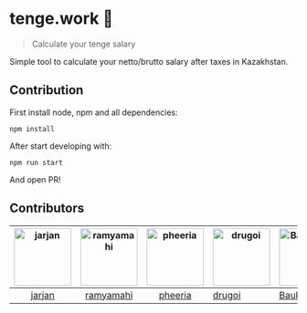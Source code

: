 # tenge.work 💼

> Calculate your tenge salary

Simple tool to calculate your netto/brutto salary after taxes in Kazakhstan.

## Contribution

First install node, npm and all dependencies:

```
npm install
```

After start developing with:

```
npm run start
```

And open PR!

## Contributors

| <img src="https://avatars2.githubusercontent.com/u/836813?s=100&v=4" width="100" alt="jarjan" /> | <img src="https://avatars3.githubusercontent.com/u/41541742?s=100&v=4" width="100" alt="ramyamahi" /> | <img src="https://avatars1.githubusercontent.com/u/15848876?s=100&v=4" width="100" alt="pheeria" /> | <img src="https://avatars0.githubusercontent.com/u/1858708?s=100&v=4" width="100" alt="drugoi" /> | <img src="https://avatars3.githubusercontent.com/u/11878817?s=100&v=4" width="100" alt="Baukaalm" /> |
| :----------------------------------------------------------------------------------------------: | :---------------------------------------------------------------------------------------------------: | :-------------------------------------------------------------------------------------------------: | ------------------------------------------------------------------------------------------------- | ---------------------------------------------------------------------------------------------------- |
|                               [jarjan](https://github.com/jarjan)                                |                               [ramyamahi](https://github.com/ramyamahi)                               |                                [pheeria](https://github.com/pheeria)                                | [drugoi](https://github.com/drugoi)                                                               | [Baukaalm](https://github.com/Baukaalm)                                                              |
